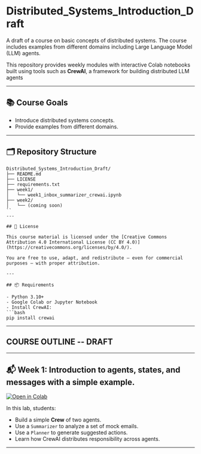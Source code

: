 # Distributed_Systems_Introduction_Draft

A draft of a course on basic concepts of distributed systems. The course includes examples from different domains including Large Language Model (LLM) agents.

This repository provides weekly modules with interactive Colab notebooks built using tools such as **CrewAI**, 
a framework for building distributed LLM agents

---

## 📚 Course Goals

- Introduce distributed systems concepts.
- Provide examples from different domains.

---

## 🗂️ Repository Structure

```
Distributed_Systems_Introduction_Draft/
├── README.md
├── LICENSE
├── requirements.txt
├── week1/
│   └── week1_inbox_summarizer_crewai.ipynb
├── week2/
│   └── (coming soon)
``
---

## 📄 License

This course material is licensed under the [Creative Commons Attribution 4.0 International License (CC BY 4.0)](https://creativecommons.org/licenses/by/4.0/).

You are free to use, adapt, and redistribute — even for commercial purposes — with proper attribution.

---

## 📦 Requirements

- Python 3.10+
- Google Colab or Jupyter Notebook
- Install CrewAI:
```bash
pip install crewai
```
---

## COURSE OUTLINE -- DRAFT

---

## 📬 Week 1: Introduction to agents, states, and messages with a simple example.

[![Open in Colab](https://colab.research.google.com/assets/colab-badge.svg)](
https://colab.research.google.com/github/YOUR_USERNAME/distributed-agentic-ai-course/blob/main/week1/week1_inbox_summarizer_crewai.ipynb)

In this lab, students:
- Build a simple **Crew** of two agents.
- Use a `Summarizer` to analyze a set of mock emails.
- Use a `Planner` to generate suggested actions.
- Learn how CrewAI distributes responsibility across agents.

---

